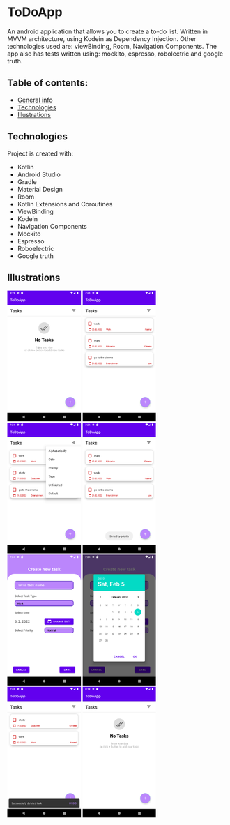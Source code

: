 # ToDoApp

An android application that allows you to create a to-do list. Written in MVVM architecture, using Kodein as Dependency Injection. Other technologies used are: viewBinding, Room, Navigation Components.
The app also has tests written using: mockito, espresso, robolectric and google truth.

## Table of contents:
* [General info](#general-info)
* [Technologies](#technologies)
* [Illustrations](#illustrations)


## Technologies
Project is created with:
* Kotlin
* Android Studio
* Gradle
* Material Design
* Room
* Kotlin Extensions and Coroutines 
* ViewBinding
* Kodein
* Navigation Components
* Mockito
* Espresso
* Roboelectric
* Google truth

## Illustrations
<p float="left">
 <img src="Illustrations/main_screen_no_tasks.png" height = "300">
 <img src="Illustrations/tasks_screen.png" height = "300">
 <img src="Illustrations/tasks_sorting.png" height = "300">
 <img src="Illustrations/sorting_toast.png" height = "300">
 <img src="Illustrations/create_new_task.png" height = "300">
 <img src="Illustrations/select_date.png" height = "300">
 <img src="Illustrations/undo_delete_task.png" height = "300">
 <img src="Illustrations/main_screen_no_tasks.png" height = "300">
</p>

